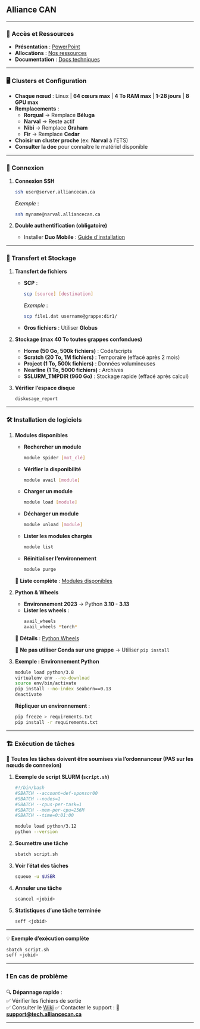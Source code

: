 ## Alliance CAN

---

### 🚀 Accès et Ressources  

- **Présentation** : [PowerPoint](https://docs.google.com/presentation/d/14e_twIQS-2SKcZEQ-ROKGhTkDDycoEc3QtUY7cwCmz4/)  
- **Allocations** : [Nos ressources](https://ccdb.alliancecan.ca/me/allocations)  
- **Documentation** : [Docs techniques](https://docs.alliancecan.ca/wiki/Technical_documentation/fr)  

---

### 🖥️ Clusters et Configuration  

- **Chaque nœud** : Linux | **64 cœurs max** | **4 To RAM max** | **1-28 jours** | **8 GPU max**  
- **Remplacements** :
  - **Rorqual** → Remplace **Béluga**
  - **Narval** → Reste actif
  - **Nibi** → Remplace **Graham**
  - **Fir** → Remplace **Cedar**  
- **Choisir un cluster proche** (ex: **Narval** à l’ETS)  
- **Consulter la doc** pour connaître le matériel disponible  

---

### 🔑 Connexion  

1. **Connexion SSH**  
   ```bash
   ssh user@server.alliancecan.ca
   ```
   _Exemple_ :  
   ```bash
   ssh myname@narval.alliancecan.ca
   ```

2. **Double authentification (obligatoire)**  
   - Installer **Duo Mobile** : [Guide d'installation](https://docs.alliancecan.ca/wiki/Multifactor_authentication/fr#Utiliser_un_téléphone_ou_une_tablette)  

---

### 📂 Transfert et Stockage  

1. **Transfert de fichiers**  
   - **SCP** :  
     ```bash
     scp [source] [destination]
     ```
     _Exemple_ :  
     ```bash
     scp file1.dat username@grappe:dir1/
     ```
   - **Gros fichiers** : Utiliser **Globus**  

2. **Stockage (max 40 To toutes grappes confondues)**  
   - **Home (50 Go, 500k fichiers)** : Code/scripts  
   - **Scratch (20 To, 1M fichiers)** : Temporaire (effacé après 2 mois)  
   - **Project (1 To, 500k fichiers)** : Données volumineuses  
   - **Nearline (1 To, 5000 fichiers)** : Archives  
   - **$SLURM_TMPDIR (960 Go)** : Stockage rapide (effacé après calcul)  

3. **Vérifier l’espace disque**  
   ```bash
   diskusage_report
   ```

---

### 🛠️ Installation de logiciels  

1. **Modules disponibles**  
   - **Rechercher un module**  
     ```bash
     module spider [mot_clé]
     ```
   - **Vérifier la disponibilité**  
     ```bash
     module avail [module]
     ```
   - **Charger un module**  
     ```bash
     module load [module]
     ```
   - **Décharger un module**  
     ```bash
     module unload [module]
     ```
   - **Lister les modules chargés**  
     ```bash
     module list
     ```
   - **Réinitialiser l’environnement**  
     ```bash
     module purge
     ```

   📌 **Liste complète** : [Modules disponibles](https://docs.alliancecan.ca/wiki/Available_software/fr)  

2. **Python & Wheels**  
   - **Environnement 2023** → Python **3.10 - 3.13**  
   - **Lister les wheels** :  
     ```bash
     avail_wheels
     avail_wheels *torch*
     ```
   📌 **Détails** : [Python Wheels](https://docs.alliancecan.ca/wiki/Available_Python_wheels/fr)  

   🚨 **Ne pas utiliser Conda sur une grappe** → Utiliser `pip install`  

3. **Exemple : Environnement Python**  
   ```bash
   module load python/3.8
   virtualenv env --no-download
   source env/bin/activate
   pip install --no-index seaborn==0.13
   deactivate
   ```

   **Répliquer un environnement** :  
   ```bash
   pip freeze > requirements.txt
   pip install -r requirements.txt
   ```

---

### 🏗️ Exécution de tâches  

📌 **Toutes les tâches doivent être soumises via l’ordonnanceur (PAS sur les nœuds de connexion)**  

1. **Exemple de script SLURM (`script.sh`)**  
   ```bash
   #!/bin/bash
   #SBATCH --account=def-sponsor00
   #SBATCH --nodes=1
   #SBATCH --cpus-per-task=1
   #SBATCH --mem-per-cpu=256M
   #SBATCH --time=0:01:00

   module load python/3.12
   python --version
   ```

2. **Soumettre une tâche**  
   ```bash
   sbatch script.sh
   ```

3. **Voir l’état des tâches**  
   ```bash
   squeue -u $USER
   ```

4. **Annuler une tâche**  
   ```bash
   scancel <jobid>
   ```

5. **Statistiques d’une tâche terminée**  
   ```bash
   seff <jobid>
   ```

---

💡 **Exemple d’exécution complète**  
```bash
sbatch script.sh
seff <jobid>
```

---

### ❗ En cas de problème  

🔍 **Dépannage rapide** :  
✅ Vérifier les fichiers de sortie  
✅ Consulter le [Wiki](https://docs.alliancecan.ca/wiki/Technical_documentation/fr)
✅ Contacter le support : 📧 **support@tech.alliancecan.ca**  

---